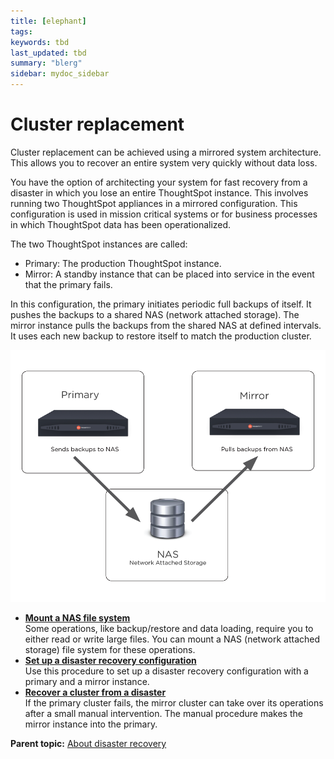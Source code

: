 ```yaml
---
title: [elephant]
tags: 
keywords: tbd
last_updated: tbd
summary: "blerg"
sidebar: mydoc_sidebar
---
```

# Cluster replacement

Cluster replacement can be achieved using a mirrored system architecture. This allows you to recover an entire system very quickly without data loss.

You have the option of architecting your system for fast recovery from a disaster in which you lose an entire ThoughtSpot instance. This involves running two ThoughtSpot appliances in a mirrored configuration. This configuration is used in mission critical systems or for business processes in which ThoughtSpot data has been operationalized.

The two ThoughtSpot instances are called:

-   Primary: The production ThoughtSpot instance.
-   Mirror: A standby instance that can be placed into service in the event that the primary fails.

In this configuration, the primary initiates periodic full backups of itself. It pushes the backups to a shared NAS \(network attached storage\). The mirror instance pulls the backups from the shared NAS at defined intervals. It uses each new backup to restore itself to match the production cluster.

 ![](../../images/Disaster_recovery.png "A ThoughtSpot disaster recovery configuration") 

-   **[Mount a NAS file system](../../admin/setup/NAS_mount.html)**  
Some operations, like backup/restore and data loading, require you to either read or write large files. You can mount a NAS \(network attached storage\) file system for these operations.
-   **[Set up a disaster recovery configuration](../../disaster_recovery/disaster_recovery/set_up_DR_config.html)**  
Use this procedure to set up a disaster recovery configuration with a primary and a mirror instance.
-   **[Recover a cluster from a disaster](../../disaster_recovery/disaster_recovery/recover_cluster.html)**  
If the primary cluster fails, the mirror cluster can take over its operations after a small manual intervention. The manual procedure makes the mirror instance into the primary.

**Parent topic:** [About disaster recovery](../../disaster_recovery/disaster_recovery/about_disaster_recovery.html)

